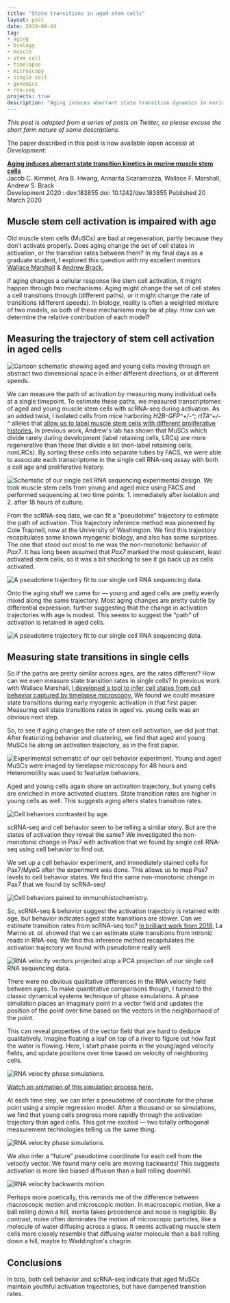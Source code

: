 ```yaml
---
title: "State transitions in aged stem cells"
layout: post
date: 2019-08-24
tag:
- aging
- biology
- muscle
- stem cell
- timelapse
- microscopy
- single cell
- genomics
- rna-seq
projects: true
description: "Aging induces aberrant state transition dynamics in murine muscle stem cells"
---
```


*This post is adapted from a series of posts on Twitter, so please excuse the short form nature of some descriptions.*

The paper described in this post is now available (open access) at *Development*:

[**Aging induces aberrant state transition kinetics in murine muscle stem cells**](https://dev.biologists.org/content/early/2020/03/20/dev.183855)  
Jacob C. Kimmel, Ara B. Hwang, Annarita Scaramozza, Wallace F. Marshall, Andrew S. Brack  
Development 2020 : dev.183855 doi: 10.1242/dev.183855 Published 20 March 2020  

## Muscle stem cell activation is impaired with age

Old muscle stem cells (MuSCs) are bad at regeneration, partly because they don’t activate properly.
Does aging change the set of cell states in activation, or the transition rates between them?
In my final days as a graduate student, I explored this question with my excellent mentors [Wallace Marshall](cellgeometry.ucsf.edu) & [Andrew Brack.](bracklab.com)

If aging changes a cellular response like stem cell activation, it might happen through two mechanisms.
Aging might change the set of cell states a cell transitions through (different paths), or it might change the rate of transitions (different speeds).
In biology, reality is often a weighted mixture of two models, so both of these mechanisms may be at play.
How can we determine the relative contribution of each model?

## Measuring the trajectory of stem cell activation in aged cells

![Cartoon schematic showing aged and young cells moving through an abstract two dimensional space in either different directions, or at different speeds.]({{site.url}}/assets/images/aging_musc_dynamics/model.jpg)

We can measure the path of activation by measuring many individual cells at a single timepoint.
To estimate these paths, we measured transcriptomes of aged and young muscle stem cells with scRNA-seq during activation.
As an added twist, I isolated cells from mice harboring *H2B-GFP^+/-^; rtTA^+/-^* alleles that [allow us to label muscle stem cells with different proliferative histories.](https://www.ncbi.nlm.nih.gov/pmc/articles/PMC3605795/)
In previous work, Andrew's lab has shown that MuSCs which divide rarely during development (label retaining cells, LRCs) are more regenerative than those that divide a lot (non-label retaining cells, nonLRCs).
By sorting these cells into separate tubes by FACS, we were able to associate each transcriptome in the single cell RNA-seq assay with both a cell age and proliferative history.

![Schematic of our single cell RNA sequencing experimental design. We took muscle stem cells from young and aged mice using FACS and performed sequencing at two time points: 1. immediately after isolation and 2. after 18 hours of culture.]({{site.url}}/assets/images/aging_musc_dynamics/scrnaseq_schematic.jpg)

From the scRNA-seq data, we can fit a "pseudotime" trajectory to estimate the path of activation.
This trajectory inference method was pioneered by Cole Trapnell, now at the University of Washington.
We find this trajectory recapitulates some known myogenic biology, and also has some surprises.
The one that stood out most to me was the non-monotonic behavior of *Pax7*.
It has long been assumed that *Pax7* marked the most quiescent, least activated stem cells, so it was a bit shocking to see it go back up as cells activated.

![A pseudotime trajectory fit to our single cell RNA sequencing data.]({{site.url}}/assets/images/aging_musc_dynamics/trajectory_fit.jpg)

Onto the aging stuff we came for — young and aged cells are pretty evenly mixed along the same trajectory.
Most aging changes are pretty subtle by differential expression, further suggesting that the change in activation trajectories with age is modest.
This seems to suggest the “path” of activation is retained in aged cells.

![A pseudotime trajectory fit to our single cell RNA sequencing data.]({{site.url}}/assets/images/aging_musc_dynamics/trajectory_age.jpg)

## Measuring state transitions in single cells

So if the paths are pretty similar across ages, are the rates different?
How can we even measure state transition rates in single cells?
In previous work with Wallace Marshall, [I developed a tool to infer cell states from cell behavior captured by timelapse microscopy.]({{site.url}}/heteromotility)
We found we could measure state transitions during early myogenic activation in that first paper.
Measuring cell state transitions rates in aged vs. young cells was an obvious next step.

So, to see if aging changes the rate of stem cell activation, we did just that.
After featurizing behavior and clustering, we find that aged and young MuSCs lie along an activation trajectory, as in the first paper.

![Experimental schematic of our cell behavior experiment. Young and aged MuSCs were imaged by timelapse microscopy for 48 hours and Heteromotility was used to featurize behaviors.]({{site.url}}/assets/images/aging_musc_dynamics/behavior.jpg)

Aged and young cells again share an activation trajectory, but young cells are enriched in more activated clusters.
State transition rates are higher in young cells as well.
This suggests aging alters states transition rates.

![Cell behaviors contrasted by age.]({{site.url}}/assets/images/aging_musc_dynamics/behavior_age.jpg)

scRNA-seq and cell behavior seem to be telling a similar story.
But are the states of activation they reveal the same?
We investigated the non-monotonic change in Pax7 with activation that we found by single cell RNA-seq using cell behavior to find out.

We set up a cell behavior experiment, and immediately stained cells for Pax7/MyoG after the experiment was done.
This allows us to map Pax7 levels to cell behavior states.
We find the same non-monotonic change in Pax7 that we found by scRNA-seq!

![Cell behaviors paired to immunohistochemistry.]({{site.url}}/assets/images/aging_musc_dynamics/behavior_stains.jpg)

So, scRNA-seq & behavior suggest the activation trajectory is retained with age, but behavior indicates aged state transitions are slower.
Can we estimate transition rates from scRNA-seq too?
[In brilliant work from 2018,](https://t.co/18jOk2X7DE?amp=1) La Manno *et. al.* showed that we can estimate state transitions from intronic reads in RNA-seq.
We find this inference method recapitulates the activation trajectory we found with pseudotime really well.

![RNA velocity vectors projected atop a PCA projection of our single cell RNA sequencing data.]({{site.url}}/assets/images/aging_musc_dynamics/velocity.png)

There were no obvious qualitative differences in the RNA velocity field between ages.
To make quantitative comparisons though, I turned to the classic dynamical systems technique of phase simulations.
A phase simulation places an imaginary point in a vector field and updates the position of the point over time based on the vectors in the neighborhood of the point.

This can reveal properties of the vector field that are hard to deduce qualitatively.
Imagine floating a leaf on top of a river to figure out how fast the water is flowing.
Here, I start phase points in the young/aged velocity fields, and update positions over time based on velocity of neighboring cells.

![RNA velocity phase simulations.]({{site.url}}/assets/images/aging_musc_dynamics/phase_sim.png)

[Watch an animation of this simulation process here.](https://twitter.com/i/status/1163534186885464064)

At each time step, we can infer a pseudotime of coordinate for the phase point using a simple regression model.
After a thousand or so simulations, we find that young cells progress more rapidly through the activation trajectory than aged cells.
This got me excited — two totally orthogonal measurement technologies telling us the same thing.

![RNA velocity phase simulations.]({{site.url}}/assets/images/aging_musc_dynamics/phase_sim_result.png)

We also infer a “future” pseudotime coordinate for each cell from the velocity vector.
We found many cells are moving backwards!
This suggests activation is more like biased diffusion than a ball rolling downhill.

![RNA velocity backwards motion.]({{site.url}}/assets/images/aging_musc_dynamics/backwards.jpg)

Perhaps more poetically, this reminds me of the difference between macroscopic motion and microscopic motion.
In macroscopic motion, like a ball rolling down a hill, inertia takes precedence and noise is negligible.
By contrast, noise often dominates the motion of microscopic particles, like a molecule of water diffusing across a glass.
It seems activating muscle stem cells more closely resemble that diffusing water molecule than a ball rolling down a hill, maybe to Waddington's chagrin.

## Conclusions

In toto, both cell behavior and scRNA-seq indicate that aged MuSCs maintain youthful activation trajectories, but have dampened transition rates.
